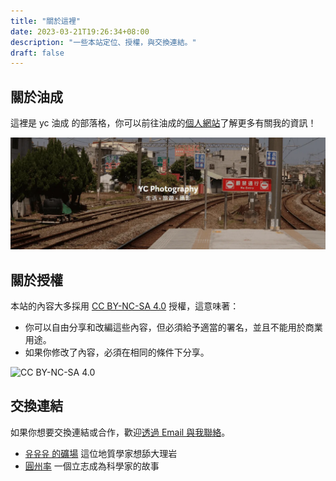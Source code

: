 ```yaml
---
title: "關於這裡"
date: 2023-03-21T19:26:34+08:00
description: "一些本站定位、授權，與交換連結。"
draft: false
---
```


## 關於油成
這裡是 yc 油成 的部落格，你可以前往油成的[個人網站](https://imych.one)了解更多有關我的資訊！

![](../images/banner.webp)

## 關於授權
本站的內容大多採用 [CC BY-NC-SA 4.0](https://creativecommons.org/licenses/by-nc-sa/4.0/) 授權，這意味著：
- 你可以自由分享和改編這些內容，但必須給予適當的署名，並且不能用於商業用途。
- 如果你修改了內容，必須在相同的條件下分享。

![CC BY-NC-SA 4.0](https://tw.creativecommons.net/wp-content/uploads/sites/20/2020/11/by-nc-sa.png)

## 交換連結
如果你想要交換連結或合作，歡迎[透過 Email 與我聯絡](https://imych.one/)。

- [유유유 的礦場](https://e-xin-o.netlify.app/%E9%97%9C%E6%96%BC/) 這位地質學家想舔大理岩
- [圓州率](https://jinzhou.netlify.app/) 一個立志成為科學家的故事